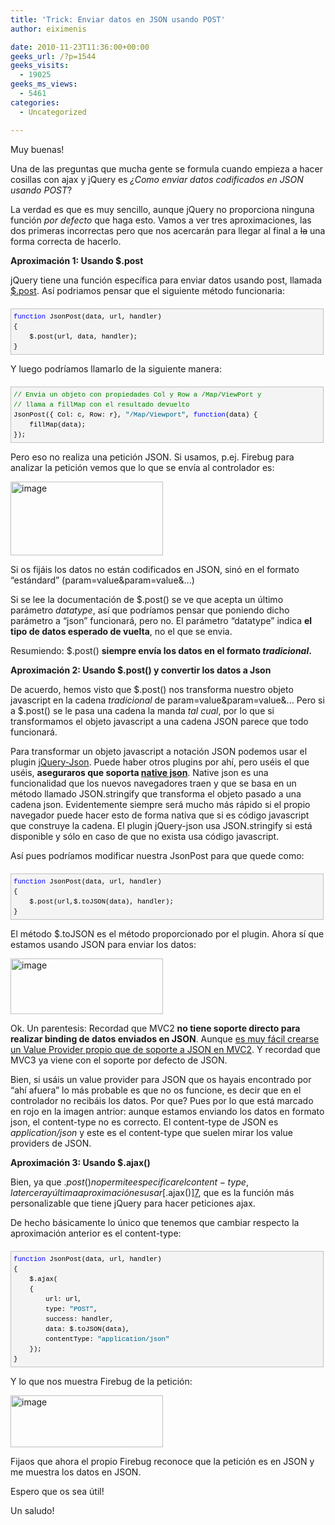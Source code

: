 ```yaml
---
title: 'Trick: Enviar datos en JSON usando POST'
author: eiximenis

date: 2010-11-23T11:36:00+00:00
geeks_url: /?p=1544
geeks_visits:
  - 19025
geeks_ms_views:
  - 5461
categories:
  - Uncategorized

---
```

Muy buenas!

Una de las preguntas que mucha gente se formula cuando empieza a hacer cosillas con ajax y jQuery es _¿Como enviar datos codificados en JSON usando POST_? 

La verdad es que es muy sencillo, aunque jQuery no proporciona ninguna función _por defecto_ que haga esto. Vamos a ver tres aproximaciones, las dos primeras incorrectas pero que nos acercarán para llegar al final a <span style="text-decoration: line-through;">la</span> una forma correcta de hacerlo.

**Aproximación 1: Usando $.post**

jQuery tiene una función específica para enviar datos usando post, llamada [$.post][1]. Así podriamos pensar que el siguiente método funcionaria:

<div id="codeSnippetWrapper" style="text-align: left; line-height: 12pt; background-color: #f4f4f4; margin: 20px 0px 10px; width: 97.5%; font-family: 'Courier New', courier, monospace; direction: ltr; max-height: 200px; font-size: 8pt; overflow: auto; cursor: text; border: silver 1px solid; padding: 4px;">
  <pre id="codeSnippet" style="text-align: left; line-height: 12pt; background-color: #f4f4f4; margin: 0em; width: 100%; font-family: 'Courier New', courier, monospace; direction: ltr; color: black; font-size: 8pt; overflow: visible; border-style: none; padding: 0px;"><span style="color: #0000ff;">function</span> JsonPost(data, url, handler)<br />{<br />    $.post(url, data, handler);<br />}</pre>
</div>

Y luego podríamos llamarlo de la siguiente manera:

<div id="codeSnippetWrapper" style="text-align: left; line-height: 12pt; background-color: #f4f4f4; margin: 20px 0px 10px; width: 97.5%; font-family: 'Courier New', courier, monospace; direction: ltr; max-height: 200px; font-size: 8pt; overflow: auto; cursor: text; border: silver 1px solid; padding: 4px;">
  <pre id="codeSnippet" style="text-align: left; line-height: 12pt; background-color: #f4f4f4; margin: 0em; width: 100%; font-family: 'Courier New', courier, monospace; direction: ltr; color: black; font-size: 8pt; overflow: visible; border-style: none; padding: 0px;"><span style="color: #008000;">// Envia un objeto con propiedades Col y Row a /Map/ViewPort y</span><br /><span style="color: #008000;">// llama a fillMap con el resultado devuelto</span><br />JsonPost({ Col: c, Row: r}, <span style="color: #006080;">"/Map/Viewport"</span>, <span style="color: #0000ff;">function</span>(data) {<br />    fillMap(data);<br />});</pre>
</div>

Pero eso no realiza una petición JSON. Si usamos, p.ej. Firebug para analizar la petición vemos que lo que se envía al controlador es:

[<img height="118" width="244" src="/cfs-file.ashx/__key/CommunityServer.Blogs.Components.WeblogFiles/etomas/image_5F00_thumb_5F00_7F20259B.png" alt="image" border="0" title="image" style="background-image: none; padding-left: 0px; padding-right: 0px; display: inline; padding-top: 0px; border-width: 0px;" />][2]

Si os fijáis los datos no están codificados en JSON, sinó en el formato &ldquo;estándard&rdquo; (param=value&param=value&...)

Si se lee la documentación de $.post() se ve que acepta un último parámetro _datatype_, así que podríamos pensar que poniendo dicho parámetro a &ldquo;json&rdquo; funcionará, pero no. El parámetro &ldquo;datatype&rdquo; indica **el tipo de datos esperado de vuelta**, no el que se envia.

Resumiendo: $.post() **siempre envía los datos en el formato _tradicional_.**

**Aproximación 2: Usando $.post() y convertir los datos a Json**

De acuerdo, hemos visto que $.post() nos transforma nuestro objeto javascript en la cadena _tradicional_ de param=value&param=value&... Pero si a $.post() se le pasa una cadena la manda _tal cual_, por lo que si transformamos el objeto javascript a una cadena JSON parece que todo funcionará.

Para transformar un objeto javascript a notación JSON podemos usar el plugin [jQuery-Json][3]. Puede haber otros plugins por ahí, pero uséis el que uséis, **aseguraros que soporta [native json][4]**. Native json es una funcionalidad que los nuevos navegadores traen y que se basa en un método llamado JSON.stringify que transforma el objeto pasado a una cadena json. Evidentemente siempre será mucho más rápido si el propio navegador puede hacer esto de forma nativa que si es código javascript que construye la cadena. El plugin jQuery-json usa JSON.stringify si está disponible y sólo en caso de que no exista usa código javascript.

Así pues podríamos modificar nuestra JsonPost para que quede como:

<div id="codeSnippetWrapper" style="text-align: left; line-height: 12pt; background-color: #f4f4f4; margin: 20px 0px 10px; width: 97.5%; font-family: 'Courier New', courier, monospace; direction: ltr; max-height: 200px; font-size: 8pt; overflow: auto; cursor: text; border: silver 1px solid; padding: 4px;">
  <pre id="codeSnippet" style="text-align: left; line-height: 12pt; background-color: #f4f4f4; margin: 0em; width: 100%; font-family: 'Courier New', courier, monospace; direction: ltr; color: black; font-size: 8pt; overflow: visible; border-style: none; padding: 0px;"><span style="color: #0000ff;">function</span> JsonPost(data, url, handler)<br />{<br />    $.post(url,$.toJSON(data), handler);<br />}</pre>
</div>

El método $.toJSON es el método proporcionado por el plugin. Ahora sí que estamos usando JSON para enviar los datos:

[<img height="89" width="244" src="/cfs-file.ashx/__key/CommunityServer.Blogs.Components.WeblogFiles/etomas/image_5F00_thumb_5F00_4F82070F.png" alt="image" border="0" title="image" style="background-image: none; padding-left: 0px; padding-right: 0px; display: inline; padding-top: 0px; border-width: 0px;" />][5]

Ok. Un parentesis: Recordad que MVC2 **no tiene soporte directo para realizar binding de datos enviados en JSON**. Aunque [es muy fácil crearse un Value Provider propio que de soporte a JSON en MVC2][6]. Y recordad que MVC3 ya viene con el soporte por defecto de JSON.

Bien, si usáis un value provider para JSON que os hayais encontrado por &ldquo;ahí afuera&rdquo; lo más probable es que no os funcione, es decir que en el controlador no recibáis los datos. Por que? Pues por lo que está marcado en rojo en la imagen antrior: aunque estamos enviando los datos en formato json, el content-type no es correcto. El content-type de JSON es _application/json_ y este es el content-type que suelen mirar los value providers de JSON.

**Aproximación 3: Usando $.ajax()**

Bien, ya que $.post() no permite especificar el content-type, la tercera y última aproximación es usar [$.ajax()][7], que es la función más personalizable que tiene jQuery para hacer peticiones ajax.

De hecho básicamente lo único que tenemos que cambiar respecto la aproximación anterior es el content-type:

<div id="codeSnippetWrapper" style="text-align: left; line-height: 12pt; background-color: #f4f4f4; margin: 20px 0px 10px; width: 97.5%; font-family: 'Courier New', courier, monospace; direction: ltr; max-height: 200px; font-size: 8pt; overflow: auto; cursor: text; border: silver 1px solid; padding: 4px;">
  <pre id="codeSnippet" style="text-align: left; line-height: 12pt; background-color: #f4f4f4; margin: 0em; width: 100%; font-family: 'Courier New', courier, monospace; direction: ltr; color: black; font-size: 8pt; overflow: visible; border-style: none; padding: 0px;"><span style="color: #0000ff;">function</span> JsonPost(data, url, handler)<br />{<br />    $.ajax(<br />    {<br />        url: url,<br />        type: <span style="color: #006080;">"POST"</span>,<br />        success: handler,<br />        data: $.toJSON(data),<br />        contentType: <span style="color: #006080;">"application/json"</span><br />    });<br />}</pre>
</div>

Y lo que nos muestra Firebug de la petición:

[<img height="83" width="244" src="/cfs-file.ashx/__key/CommunityServer.Blogs.Components.WeblogFiles/etomas/image_5F00_thumb_5F00_34693801.png" alt="image" border="0" title="image" style="background-image: none; padding-left: 0px; padding-right: 0px; display: inline; padding-top: 0px; border: 0px;" />][8]

Fijaos que ahora el propio Firebug reconoce que la petición es en JSON y me muestra los datos en JSON.

Espero que os sea útil! 

Un saludo!

 [1]: http://api.jquery.com/jQuery.post/
 [2]: /cfs-file.ashx/__key/CommunityServer.Blogs.Components.WeblogFiles/etomas/image_5F00_6E98507A.png
 [3]: http://code.google.com/p/jquery-json/
 [4]: http://www.west-wind.com/weblog/posts/729630.aspx
 [5]: /cfs-file.ashx/__key/CommunityServer.Blogs.Components.WeblogFiles/etomas/image_5F00_5DC07FFF.png
 [6]: /blogs/etomas/archive/2010/06/01/asp-net-mvc-custom-model-binders-vs-valueproviders-y-un-ejemplo-con-json.aspx
 [7]: http://api.jquery.com/jQuery.ajax/
 [8]: /cfs-file.ashx/__key/CommunityServer.Blogs.Components.WeblogFiles/etomas/image_5F00_1C45CDA6.png